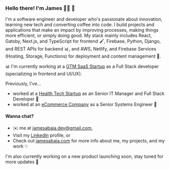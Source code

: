 ### Hello there! I'm James 👨‍💻 👋

I'm a software engineer and developer who's passionate about innovation, learning new tech and converting coffee into code. I build projects and applications that make an impact by improving processes, making things more efficient, or simply doing good. My stack mainly includes React, Gatsby, Next.js, and TypeScript for frontend 🖌, Firebase, Python, Django, and REST APIs for backend 📊, and AWS, Netlify, and Firebase Services (Hosting, Storage, Functions) for deployment and content management 🚀. 

📊 I'm currently working at a [GTM SaaS Startup](https://meddicc.com) as a Full Stack developer (specializing in frontend and UI/UX).

Previously, I've...
- worked at a [Health Tech Startup](https://medgrocer.com) as an Senior IT Manager and Full Stack Developer 💊
- worked at an [eCommerce Company](https://poshpeanut.com) as a Senior Systems Engineer 🛒

#### Wanna chat?  
- ✉️ me at jamesabaja.dev@gmail.com,
- Visit my [LinkedIn](https://www.linkedin.com/in/jgabaja/) profile, or
- Check out [jamesabaja.com](https://jamesabaja.com) for more info about me, my projects, and my work ✨

I'm also currently working on a new product launching soon, stay tuned for more updates 👀

<!--
**jamesabaja/jamesabaja** is a ✨ _special_ ✨ repository because its `README.md` (this file) appears on your GitHub profile.

Here are some ideas to get you started:

- 🔭 I’m currently working on ...
- 🌱 I’m currently learning ...
- 👯 I’m looking to collaborate on ...
- 🤔 I’m looking for help with ...
- 💬 Ask me about ...
- 📫 How to reach me: ...
- 😄 Pronouns: ...
- ⚡ Fun fact: ...
-->

